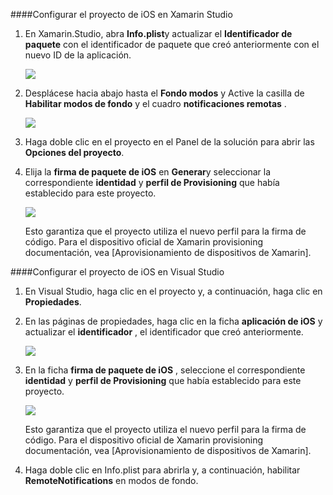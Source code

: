####<a name="configuring-the-ios-project-in-xamarin-studio"></a>Configurar el proyecto de iOS en Xamarin Studio

1. En Xamarin.Studio, abra **Info.plist**y actualizar el **Identificador de paquete** con el identificador de paquete que creó anteriormente con el nuevo ID de la aplicación.

    ![](./media/app-service-mobile-xamarin-ios-configure-project/mobile-services-ios-push-21.png)

2. Desplácese hacia abajo hasta el **Fondo modos** y Active la casilla de **Habilitar modos de fondo** y el cuadro **notificaciones remotas** . 

    ![](./media/app-service-mobile-xamarin-ios-configure-project/mobile-services-ios-push-22.png)

3. Haga doble clic en el proyecto en el Panel de la solución para abrir las **Opciones del proyecto**.

4.  Elija la **firma de paquete de iOS** en **Generar**y seleccionar la correspondiente **identidad** y **perfil de Provisioning** que había establecido para este proyecto. 

    ![](./media/app-service-mobile-xamarin-ios-configure-project/mobile-services-ios-push-20.png)

    Esto garantiza que el proyecto utiliza el nuevo perfil para la firma de código. Para el dispositivo oficial de Xamarin provisioning documentación, vea [Aprovisionamiento de dispositivos de Xamarin].

####<a name="configuring-the-ios-project-in-visual-studio"></a>Configurar el proyecto de iOS en Visual Studio

1. En Visual Studio, haga clic en el proyecto y, a continuación, haga clic en **Propiedades**.

2. En las páginas de propiedades, haga clic en la ficha **aplicación de iOS** y actualizar el **identificador** , el identificador que creó anteriormente.

    ![](./media/app-service-mobile-xamarin-ios-configure-project/mobile-services-ios-push-23.png)

3. En la ficha **firma de paquete de iOS** , seleccione el correspondiente **identidad** y **perfil de Provisioning** que había establecido para este proyecto. 

    ![](./media/app-service-mobile-xamarin-ios-configure-project/mobile-services-ios-push-24.png)

    Esto garantiza que el proyecto utiliza el nuevo perfil para la firma de código. Para el dispositivo oficial de Xamarin provisioning documentación, vea [Aprovisionamiento de dispositivos de Xamarin].

4. Haga doble clic en Info.plist para abrirla y, a continuación, habilitar **RemoteNotifications** en modos de fondo. 



[Dispositivo de Xamarin Provisioning]: http://developer.xamarin.com/guides/ios/getting_started/installation/device_provisioning/
